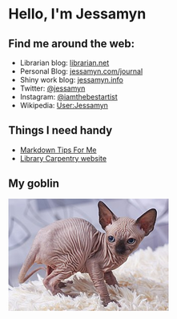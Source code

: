 # Hello, I'm Jessamyn 
## Find me around the web: 
- Librarian blog: <a href="https://librarian.net">librarian.net</a>
- Personal Blog: <a href="http://jessamyn.com/journal">jessamyn.com/journal</a>
- Shiny work blog: <a href="http://jessamyn.info">jessamyn.info</a>
- Twitter: <a href="https://twitter.com/jessamyn">@jessamyn</a>
- Instagram: <a href="https://instagram.com/iamthebestartist">@iamthebestartist</a>
- Wikipedia: <a href="https://en.wikipedia.org/wiki/User:Jessamyn">User:Jessamyn</a>

## Things I need handy
* <a href="https://guides.github.com/features/mastering-markdown/">Markdown Tips For Me</A>
* <a href="https://librarycarpentry.org/">Library Carpentry website</a>

## My goblin
![one of those wrinkly cats](https://github.com/jessamynwest/jessamynwest/blob/main/goblin.jpg)
